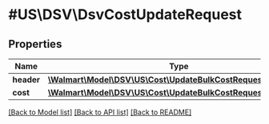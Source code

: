 # #US\DSV\DsvCostUpdateRequest

## Properties

Name | Type | Description | Notes
------------ | ------------- | ------------- | -------------
**header** | [**\Walmart\Model\DSV\US\Cost\UpdateBulkCostRequestHeader**](UpdateBulkCostRequestHeader.md) |  | [optional]
**cost** | [**\Walmart\Model\DSV\US\Cost\UpdateBulkCostRequestCostInner[]**](UpdateBulkCostRequestCostInner.md) |  | [optional]


[[Back to Model list]](../) [[Back to API list]](../../Api/US/DSV) [[Back to README]](../../README.md)
